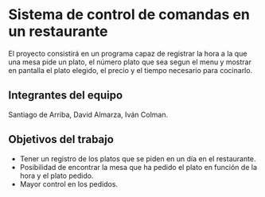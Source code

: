 # Sistema de control de comandas en un restaurante

El proyecto consistirá en un programa capaz de registrar la hora a la que una mesa pide un plato, el número plato que sea segun el menu y mostrar en pantalla el plato elegido, el precio y el tiempo necesario para cocinarlo.

## Integrantes del equipo

Santiago de Arriba, David Almarza, Iván Colman.

## Objetivos del trabajo
- Tener un registro de los platos que se piden en un día en el restaurante.
- Posibilidad de encontrar la mesa que ha pedido el plato en función de la hora y el plato pedido.
- Mayor control en los pedidos.
